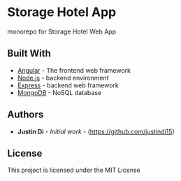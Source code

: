 # Storage Hotel App

monorepo for Storage Hotel Web App

## Built With

* [Angular](https://angular.io/) - The frontend web framework
* [Node.js](https://nodejs.org) - backend environment
* [Express](https://expressjs.com/) - backend web framework
* [MongoDB](https://www.mongodb.com/) - NoSQL database


## Authors

* **Justin Di** - *Initial work* - (https://github.com/justindi15)


## License

This project is licensed under the MIT License
